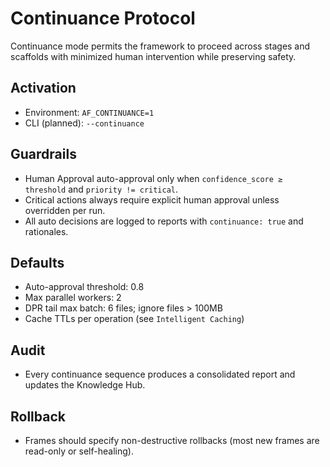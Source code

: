 # Continuance Protocol

Continuance mode permits the framework to proceed across stages and scaffolds with minimized human intervention while preserving safety.

## Activation
- Environment: `AF_CONTINUANCE=1`
- CLI (planned): `--continuance`

## Guardrails
- Human Approval auto-approval only when `confidence_score ≥ threshold` and `priority != critical`.
- Critical actions always require explicit human approval unless overridden per run.
- All auto decisions are logged to reports with `continuance: true` and rationales.

## Defaults
- Auto-approval threshold: 0.8
- Max parallel workers: 2
- DPR tail max batch: 6 files; ignore files > 100MB
- Cache TTLs per operation (see `Intelligent Caching`)

## Audit
- Every continuance sequence produces a consolidated report and updates the Knowledge Hub.

## Rollback
- Frames should specify non-destructive rollbacks (most new frames are read-only or self-healing).
